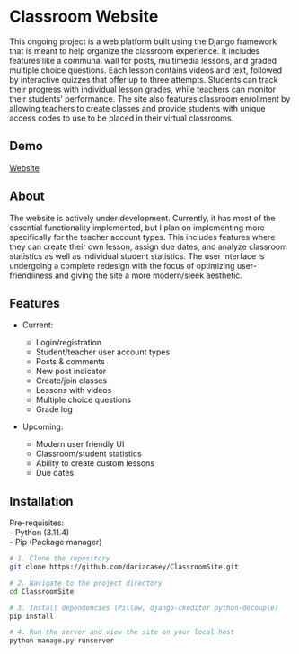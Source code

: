 # Classroom Website

This ongoing project is a web platform built using the Django framework that is meant to help organize the classroom experience. It includes features like a communal wall for posts, multimedia lessons, and graded multiple choice questions. Each lesson contains videos and text, followed by interactive quizzes that offer up to three attempts. Students can track their progress with individual lesson grades, while teachers can monitor their students' performance. The site also features classroom enrollment by allowing teachers to create classes and provide students with unique access codes to use to be placed in their virtual classrooms.

## Demo

[Website](https://dariacasey.pythonanywhere.com/)

## About

The website is actively under development. Currently, it has most of the essential functionality implemented, but I plan on implementing more specifically for the teacher account types. This includes features where they can create their own lesson, assign due dates, and analyze classroom statistics as well as individual student statistics. The user interface is undergoing a complete redesign with the focus of optimizing user-friendliness and giving the site a more modern/sleek aesthetic.

## Features
- Current: 
    - Login/registration 
    - Student/teacher user account types 
    - Posts & comments 
    - New post indicator 
    - Create/join classes 
    - Lessons with videos 
    - Multiple choice questions 
    - Grade log 

- Upcoming: 
    - Modern user friendly UI 
    - Classroom/student statistics 
    - Ability to create custom lessons 
    - Due dates 
    

## Installation
Pre-requisites: \
    - Python (3.11.4)\
    - Pip (Package manager)
```bash
# 1. Clone the repository
git clone https://github.com/dariacasey/ClassroomSite.git

# 2. Navigate to the project directory
cd ClassroomSite

# 3. Install dependencies (Pillow, django-ckeditor python-decouple)
pip install  

# 4. Run the server and view the site on your local host 
python manage.py runserver
